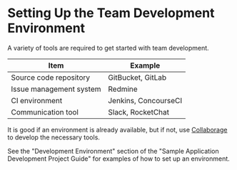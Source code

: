 # Setting Up the Team Development Environment
A variety of tools are required to get started with team development.

| Item                     | Example                   |
|--------------------------|----------------------|
| Source code repository   | GitBucket, GitLab    |
| Issue management system         | Redmine              |
| CI environment                   | Jenkins, ConcourseCI |
| Communication tool | Slack, RocketChat    |


It is good if an environment is already available, but if not, use
[Collaborage](https://github.com/Fintan-contents/collaborage/blob/master/README.md)
to develop the necessary tools.

See the "Development Environment" section of the "Sample Application Development Project Guide" for examples of how to set up an environment.